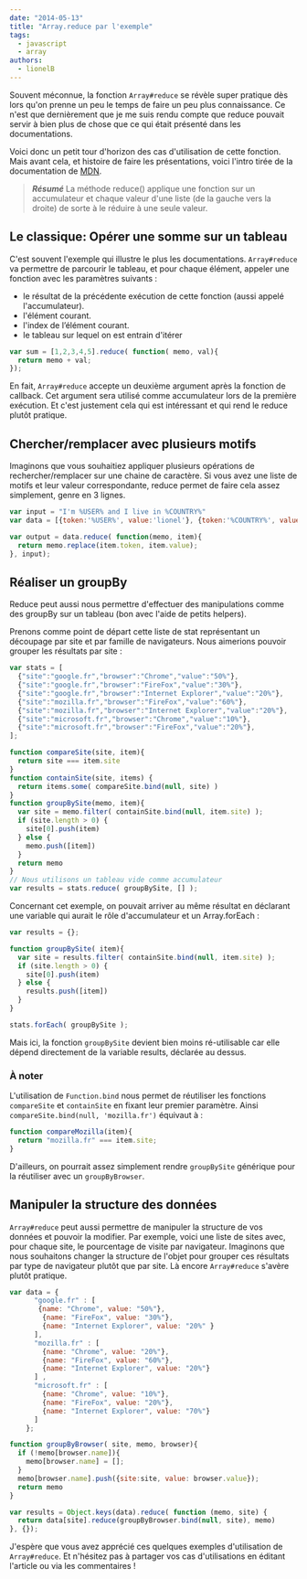 ```yaml
---
date: "2014-05-13"
title: "Array.reduce par l'exemple"
tags:
  - javascript
  - array
authors:
  - lionelB
---
```


Souvent méconnue, la fonction `Array#reduce` se révèle super pratique dès lors
 qu'on prenne un peu le temps de faire un peu plus connaissance.
 Ce n'est que dernièrement que je me suis rendu compte que reduce pouvait servir
 à bien plus de chose que ce qui était présenté dans les documentations.

Voici donc un petit tour d'horizon des cas d'utilisation de cette fonction.
Mais avant cela, et histoire de faire les présentations, voici l'intro tirée de
la documentation de [MDN](https://developer.mozilla.org/fr/docs/JavaScript/Reference/Objets_globaux/Array/reduce).

> ***Résumé***
> La méthode reduce() applique une
> fonction sur un accumulateur et chaque valeur d'une liste (de la gauche
> vers la droite) de sorte à le réduire à une seule valeur.

## Le classique: Opérer une somme sur un tableau

C'est souvent l'exemple qui illustre le plus les documentations. `Array#reduce`
va permettre de parcourir le tableau, et pour chaque élément, appeler une fonction
avec les paramètres suivants :

- le résultat de la précédente exécution de cette fonction (aussi appelé l'accumulateur).
- l'élément courant.
- l'index de l’élément courant.
- le tableau sur lequel on est entrain d'itérer

```javascript
var sum = [1,2,3,4,5].reduce( function( memo, val){
  return memo + val;
});
```

En fait, `Array#reduce` accepte un deuxième argument après la fonction de callback.
 Cet argument sera utilisé comme accumulateur lors de la première exécution.
 Et c'est justement cela qui est intéressant et qui rend le reduce plutôt pratique.

## Chercher/remplacer avec plusieurs motifs

Imaginons que vous souhaitiez appliquer plusieurs opérations de rechercher/remplacer
sur une chaine de caractère. Si vous avez une liste de motifs et leur valeur correspondante,
 reduce permet de faire cela assez simplement, genre en 3 lignes.

```javascript
var input = "I'm %USER% and I live in %COUNTRY%"
var data = [{token:'%USER%', value:'lionel'}, {token:'%COUNTRY%', value: 'France'}]

var output = data.reduce( function(memo, item){
  return memo.replace(item.token, item.value);
}, input);
```
## Réaliser un groupBy

Reduce peut aussi nous permettre d'effectuer des manipulations comme des groupBy
 sur un tableau (bon avec l'aide de petits helpers).

Prenons comme point de départ cette liste de stat représentant un découpage par
site et par famille de navigateurs. Nous aimerions pouvoir grouper les résultats par site :

```javascript
var stats = [
  {"site":"google.fr","browser":"Chrome","value":"50%"},
  {"site":"google.fr","browser":"FireFox","value":"30%"},
  {"site":"google.fr","browser":"Internet Explorer","value":"20%"},
  {"site":"mozilla.fr","browser":"FireFox","value":"60%"},
  {"site":"mozilla.fr","browser":"Internet Explorer","value":"20%"},
  {"site":"microsoft.fr","browser":"Chrome","value":"10%"},
  {"site":"microsoft.fr","browser":"FireFox","value":"20%"},
];

function compareSite(site, item){
  return site === item.site
}
function containSite(site, items) {
  return items.some( compareSite.bind(null, site) )
}
function groupBySite(memo, item){
  var site = memo.filter( containSite.bind(null, item.site) );
  if (site.length > 0) {
    site[0].push(item)
  } else {
    memo.push([item])
  }
  return memo
}
// Nous utilisons un tableau vide comme accumulateur
var results = stats.reduce( groupBySite, [] );
```

Concernant cet exemple, on pouvait arriver au même résultat en déclarant une variable
 qui aurait le rôle d'accumulateur et un Array.forEach :

```javascript
var results = {};

function groupBySite( item){
  var site = results.filter( containSite.bind(null, item.site) );
  if (site.length > 0) {
    site[0].push(item)
  } else {
    results.push([item])
  }
}

stats.forEach( groupBySite );
```

Mais ici, la fonction `groupBySite` devient bien moins ré-utilisable car elle
dépend directement de la variable results, déclarée au dessus.


### À noter

L'utilisation de  `Function.bind` nous permet de réutiliser les fonctions `compareSite`
et `containSite` en fixant leur premier paramètre. Ainsi `compareSite.bind(null, 'mozilla.fr')` équivaut à :

```javascript
function compareMozilla(item){
  return "mozilla.fr" === item.site;
}
```

D'ailleurs, on pourrait assez simplement rendre `groupBySite` générique pour la réutiliser avec un `groupByBrowser`.

## Manipuler la structure des données

`Array#reduce` peut aussi permettre de manipuler la structure de vos données et pouvoir la modifier.
Par exemple, voici une liste de sites avec, pour chaque site, le pourcentage de visite par navigateur.
Imaginons que nous souhaitons changer la structure de l'objet pour grouper ces
résultats par type de navigateur plutôt que par site. Là encore `Array#reduce` s'avère plutôt pratique.

```javascript
var data = {
      "google.fr" : [
       {name: "Chrome", value: "50%"},
        {name: "FireFox", value: "30%"},
        {name: "Internet Explorer", value: "20%" }
      ],
      "mozilla.fr" : [
        {name: "Chrome", value: "20%"},
        {name: "FireFox", value: "60%"},
        {name: "Internet Explorer", value: "20%"}
      ] ,
      "microsoft.fr" : [
        {name: "Chrome", value: "10%"},
        {name: "FireFox", value: "20%"},
        {name: "Internet Explorer", value: "70%"}
      ]
    };

function groupByBrowser( site, memo, browser){
  if (!memo[browser.name]){
    memo[browser.name] = [];
  }
  memo[browser.name].push({site:site, value: browser.value});
  return memo
}

var results = Object.keys(data).reduce( function (memo, site) {
  return data[site].reduce(groupByBrowser.bind(null, site), memo)
}, {});
```

J'espère que vous avez apprécié ces quelques exemples d'utilisation de `Array#reduce`.
Et n'hésitez pas à partager vos cas d'utilisations en éditant l'article ou via les commentaires !
